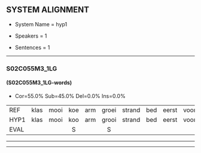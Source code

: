 
## SYSTEM ALIGNMENT

- System Name = hyp1

- Speakers = 1

- Sentences = 1

---

### S02C055M3_1LG

#### (S02C055M3_1LG-words)

- Cor=55.0%	Sub=45.0%	Del=0.0%	Ins=0.0%

|  |  |  |  |  |  |  |  |  |  |  |  |  |  |  |  |  |  |  |  |  |  |  |  |  |  |  |  |  |  |  |  |  |  |  |  |  |  |  |  |  |
|:--- |:---:|:---:|:---:|:---:|:---:|:---:|:---:|:---:|:---:|:---:|:---:|:---:|:---:|:---:|:---:|:---:|:---:|:---:|:---:|:---:|:---:|:---:|:---:|:---:|:---:|:---:|:---:|:---:|:---:|:---:|:---:|:---:|:---:|:---:|:---:|:---:|:---:|:---:|:---:|:---:|
| REF | klas | mooi | koe | arm | groei | strand | bed | eerst | voor | draai | sjaal | herfst | duur | straat | leeuw | clown | hoek | krant | hout | vriend | gauw | chips | groen | feest | reis | jas | huis | paard | vijf | muts | nieuw | kind | bang | oog | zacht | schoen | plas | neus | knoop | plank |
| HYP1 | klas | mooi | koo | arm | grooi | strand | bed | eerst | voor | draai | shal | herst | duur | straat | leeuw | klauwen | hoek | krant | hut | vriend | gau | chips | goen | feest | res | jas | he | part | fef | buts | lio | kint | ban | och | zacht | schoen | plas | duis | knoop | plank |
| EVAL |  |  | S |  | S |  |  |  |  |  | S | S |  |  |  | S |  |  | S |  | S |  | S |  | S |  | S | S | S | S | S | S | S | S |  |  |  | S |  |  |
---

---
